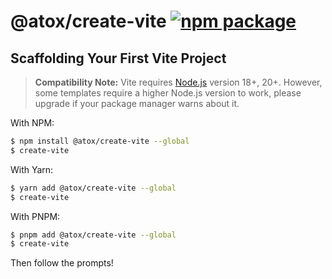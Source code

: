 # @atox/create-vite <a href="https://npmjs.com/package/@atox/create-vite"><img src="https://img.shields.io/npm/v/@atox/create-vite" alt="npm package"></a>

## Scaffolding Your First Vite Project

> **Compatibility Note:**
> Vite requires [Node.js](https://nodejs.org/en/) version 18+, 20+. However, some templates require a higher Node.js version to work, please upgrade if your package manager warns about it.

With NPM:

```bash
$ npm install @atox/create-vite --global
$ create-vite
```

With Yarn:

```bash
$ yarn add @atox/create-vite --global
$ create-vite
```

With PNPM:

```bash
$ pnpm add @atox/create-vite --global
$ create-vite
```

Then follow the prompts!
